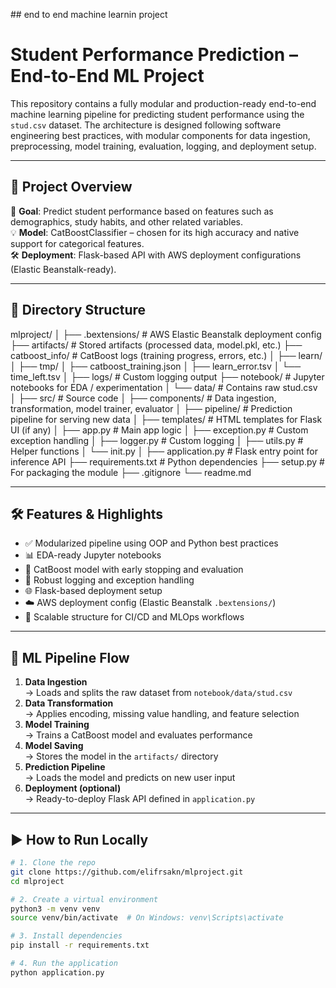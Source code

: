 ## end to end machine learnin project
# Student Performance Prediction – End-to-End ML Project

This repository contains a fully modular and production-ready end-to-end machine learning pipeline for predicting student performance using the `stud.csv` dataset. The architecture is designed following software engineering best practices, with modular components for data ingestion, preprocessing, model training, evaluation, logging, and deployment setup.

---

## 🚀 Project Overview

📌 **Goal**: Predict student performance based on features such as demographics, study habits, and other related variables.  
💡 **Model**: CatBoostClassifier – chosen for its high accuracy and native support for categorical features.  
🛠 **Deployment**: Flask-based API with AWS deployment configurations (Elastic Beanstalk-ready).

---

## 📁 Directory Structure
mlproject/
│
├── .bextensions/ # AWS Elastic Beanstalk deployment config
├── artifacts/ # Stored artifacts (processed data, model.pkl, etc.)
├── catboost_info/ # CatBoost logs (training progress, errors, etc.)
│ ├── learn/
│ ├── tmp/
│ ├── catboost_training.json
│ ├── learn_error.tsv
│ └── time_left.tsv
│
├── logs/ # Custom logging output
├── notebook/ # Jupyter notebooks for EDA / experimentation
│ └── data/ # Contains raw stud.csv
│
├── src/ # Source code
│ ├── components/ # Data ingestion, transformation, model trainer, evaluator
│ ├── pipeline/ # Prediction pipeline for serving new data
│ ├── templates/ # HTML templates for Flask UI (if any)
│ ├── app.py # Main app logic
│ ├── exception.py # Custom exception handling
│ ├── logger.py # Custom logging
│ ├── utils.py # Helper functions
│ └── init.py
│
├── application.py # Flask entry point for inference API
├── requirements.txt # Python dependencies
├── setup.py # For packaging the module
├── .gitignore
└── readme.md


---

## 🛠️ Features & Highlights

- ✅ Modularized pipeline using OOP and Python best practices
- 📊 EDA-ready Jupyter notebooks
- 🧪 CatBoost model with early stopping and evaluation
- 🧱 Robust logging and exception handling
- 🌐 Flask-based deployment setup
- ☁️ AWS deployment config (Elastic Beanstalk `.bextensions/`)
- 🔐 Scalable structure for CI/CD and MLOps workflows

---

## 🧪 ML Pipeline Flow

1. **Data Ingestion**  
   → Loads and splits the raw dataset from `notebook/data/stud.csv`  
2. **Data Transformation**  
   → Applies encoding, missing value handling, and feature selection  
3. **Model Training**  
   → Trains a CatBoost model and evaluates performance  
4. **Model Saving**  
   → Stores the model in the `artifacts/` directory  
5. **Prediction Pipeline**  
   → Loads the model and predicts on new user input  
6. **Deployment (optional)**  
   → Ready-to-deploy Flask API defined in `application.py`

---

## ▶️ How to Run Locally

```bash
# 1. Clone the repo
git clone https://github.com/elifrsakn/mlproject.git
cd mlproject

# 2. Create a virtual environment
python3 -m venv venv
source venv/bin/activate  # On Windows: venv\Scripts\activate

# 3. Install dependencies
pip install -r requirements.txt

# 4. Run the application
python application.py



